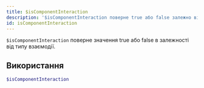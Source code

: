 ```yaml
---
title: $isComponentInteraction
description: '$isComponentInteraction поверне true або false залежно від типу взаємодії.'
id: isComponentInteraction
---
```


`$isComponentInteraction` поверне значення true або false в залежності від типу взаємодії.

## Використання

```php
$isComponentInteraction
```